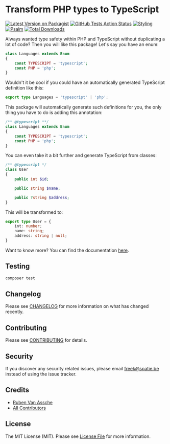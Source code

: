 # Transform PHP types to TypeScript

[![Latest Version on Packagist](https://img.shields.io/packagist/v/spatie/laravel-typescript-transformer.svg?style=flat-square)](https://packagist.org/packages/spatie/laravel-typescript-transformer)
[![GitHub Tests Action Status](https://img.shields.io/github/workflow/status/spatie/laravel-typescript-transformer/run-tests?label=tests)](https://github.com/spatie/laravel-typescript-transformer/actions?query=workflow%3Arun-tests+branch%3Amaster)
[![Styling](https://github.com/spatie/laravel-typescript-transformer/workflows/Check%20&%20fix%20styling/badge.svg)](https://github.com/spatie/laravel-typescript-transformer/actions?query=workflow%3A%22Check+%26+fix+styling%22)
[![Psalm](https://github.com/spatie/laravel-typescript-transformer/workflows/Psalm/badge.svg)](https://github.com/spatie/laravel-typescript-transformer/actions?query=workflow%3APsalm)
[![Total Downloads](https://img.shields.io/packagist/dt/spatie/laravel-typescript-transformer.svg?style=flat-square)](https://packagist.org/packages/spatie/laravel-typescript-transformer)

Always wanted type safety within PHP and TypeScript without duplicating a lot of code? Then you will like this package! Let's say you have an enum:

```php
class Languages extends Enum
{
    const TYPESCRIPT = 'typescript';
    const PHP = 'php';
}
```

Wouldn't it be cool if you could have an automatically generated TypeScript definition like this:

```ts
export type Languages = 'typescript' | 'php';
```

This package will automatically generate such definitions for you, the only thing you have to do is adding this annotation:

```php
/** @typescript **/
class Languages extends Enum
{
    const TYPESCRIPT = 'typescript';
    const PHP = 'php';
}
```

You can even take it a bit further and generate TypeScript from classes:

```php
/** @typescript */
class User
{
    public int $id;

    public string $name;

    public ?string $address;
}
```

This will be transformed to:

```ts
export type User = {
    int: number;
    name: string;
    address: string | null;
}
```

Want to know more? You can find the documentation [here](https://docs.spatie.be/typescript-transformer/v2/introduction/).

## Testing

``` bash
composer test
```

## Changelog

Please see [CHANGELOG](CHANGELOG.md) for more information on what has changed recently.

## Contributing

Please see [CONTRIBUTING](.github/CONTRIBUTING.md) for details.

## Security

If you discover any security related issues, please email freek@spatie.be instead of using the issue tracker.

## Credits

- [Ruben Van Assche](https://github.com/rubenvanassche)
- [All Contributors](../../contributors)

## License

The MIT License (MIT). Please see [License File](LICENSE.md) for more information.
